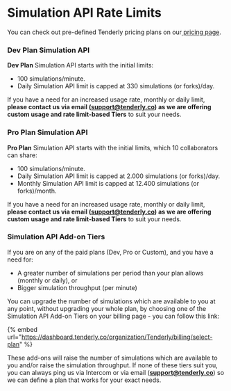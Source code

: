 # Simulation API Rate Limits

You can check out pre-defined Tenderly pricing plans on our[ pricing page](https://tenderly.co/pricing/).

### Dev Plan Simulation API

**Dev Plan** Simulation API starts with the initial limits:

* 100 simulations/minute.
* Daily Simulation API limit is capped at 330 simulations (or forks)/day.

If you have a need for an increased usage rate, monthly or daily limit, **please contact us via email (**[**support@tenderly.co**](mailto:support@tenderly.co)**) as we are offering custom usage and rate limit-based Tiers** to suit your needs.

### **Pro Plan Simulation API**

**Pro Plan** Simulation API starts with the initial limits, which 10 collaborators can share:

* 100 simulations/minute.
* Daily Simulation API limit is capped at 2.000 simulations (or forks)/day.
* Monthly Simulation API limit is capped at 12.400 simulations (or forks)/month.

If you have a need for an increased usage rate, monthly or daily limit, **please contact us via email (**[**support@tenderly.co**](mailto:support@tenderly.co)**) as we are offering custom usage and rate limit-based Tiers** to suit your needs.

### Simulation API Add-on Tiers

If you are on any of the paid plans (Dev, Pro or Custom), and you have a need for:

* A greater number of simulations per period than your plan allows (monthly or daily), or
* Bigger simulation throughput (per minute)&#x20;

You can upgrade the number of simulations which are available to you at any point, without upgrading your whole plan, by choosing one of the Simulation API Add-on Tiers on your billing page - you can follow this link:

{% embed url="https://dashboard.tenderly.co/organization/Tenderly/billing/select-plan" %}

These add-ons will raise the number of simulations which are available to you and/or raise the simulation throughput. If none of these tiers suit you, you can always ping us via Intercom or via email ([**support@tenderly.co**](mailto:support@tenderly.co)) so we can define a plan that works for your exact needs.
